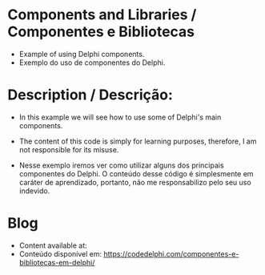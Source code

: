 # Components and Libraries / Componentes e Bibliotecas
 - Example of using Delphi components.
 - Exemplo do uso de componentes do Delphi.

# Description / Descrição:
- In this example we will see how to use some of Delphi's main components.
- The content of this code is simply for learning purposes, therefore, I am not responsible for its misuse.

- Nesse exemplo iremos ver como utilizar alguns dos principais componentes do Delphi.
O conteúdo desse código é simplesmente em caráter de aprendizado, portanto, não me responsabilizo pelo seu uso indevido.

# Blog
- Content available at:
- Conteúdo disponível em:
  https://codedelphi.com/componentes-e-bibliotecas-em-delphi/
